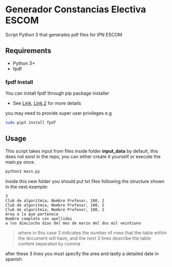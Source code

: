 # Generador Constancias Electiva ESCOM
Script Python 3 that generates pdf files for IPN ESCOM

## Requirements
* Python 3+
* fpdf

### fpdf Install
You can install fpdf through pip package installer

* See [Link](https://pypi.org/project/fpdf/), [Link 2](https://pyfpdf.readthedocs.io/en/latest/)  for more details 

you may need to provide super user privileges e.g 
```bash
sudo pip3 install fpdf
```

## Usage
This script takes input from files inside folder **input_data** by default, this does not exist in the repo, you can either create it yourself or execute the main.py once.

```bash
python3 main.py
```

Inside this new folder you should put txt files following the structure shown in the next example:

```
3
Club de algoritmia, Nombre Profesor, 100, 2
Club de algoritmia, Nombre Profesor, 100, 2
Club de algoritmia, Nombre Profesor, 100, 2
Area a la que pertenece
Nombre completo con apellidos
a los dieciocho dias del mes de marzo del dos mil veintiuno
```

>where in this case 3 indicates the number of rows that the table within the document will have, and the next 3 lines describe the table content separated by comma

after these 3 lines you must specify the area
and lastly a detailed date in spanish


